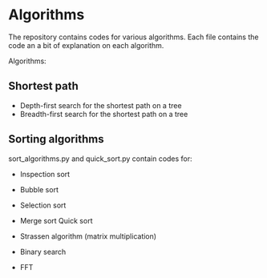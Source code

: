 # Algorithms
The repository contains codes for various algorithms. Each file contains the code an a bit of explanation on each algorithm.

Algorithms:

## Shortest path ##

- Depth-first search for the shortest path on a tree
- Breadth-first search for the shortest path on a tree


## Sorting algorithms ##

sort_algorithms.py and quick_sort.py contain codes for:
- Inspection sort
- Bubble sort
- Selection sort
- Merge sort
   Quick sort

- Strassen algorithm (matrix multiplication)
- Binary search
- FFT

